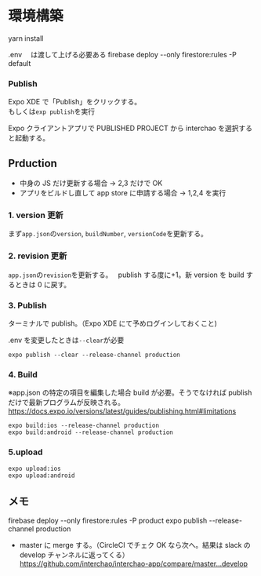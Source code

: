 # 環境構築

yarn install

.env 　は渡して上げる必要ある
firebase deploy --only firestore:rules -P default

### Publish

Expo XDE で「Publish」をクリックする。  
もしくは`exp publish`を実行

Expo クライアントアプリで PUBLISHED PROJECT から interchao を選択すると起動する。

## Prduction

- 中身の JS だけ更新する場合 → 2,3 だけで OK
- アプリをビルドし直して app store に申請する場合 → 1,2,4 を実行

### 1. version 更新

まず`app.json`の`version`, `buildNumber`, `versionCode`を更新する。

### 2. revision 更新

`app.json`の`revision`を更新する。  
publish する度に+1。新 version を build するときは 0 に戻す。

### 3. Publish

ターミナルで publish。（Expo XDE にて予めログインしておくこと)

.env を変更したときは`--clear`が必要

```
expo publish --clear --release-channel production
```

### 4. Build

※app.json の特定の項目を編集した場合 build が必要。そうでなければ publish だけで最新プログラムが反映される。
https://docs.expo.io/versions/latest/guides/publishing.html#limitations

```
expo build:ios --release-channel production
expo build:android --release-channel production
```

### 5.upload

```
expo upload:ios
expo upload:android
```

## メモ

firebase deploy --only firestore:rules -P product
expo publish --release-channel production

- master に merge する。（CircleCI でチェク OK なら次へ。結果は slack の develop チャンネルに返ってくる）
  https://github.com/interchao/interchao-app/compare/master...develop

